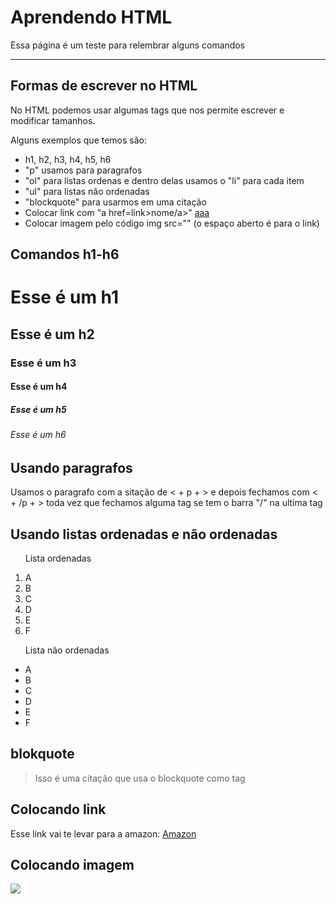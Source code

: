 <html>
    <head>
    <title>Desafio HTML</title>
    </head>
<body>
    <h1>Aprendendo HTML</h1>
    <p>Essa página é um teste para relembrar alguns comandos</p>
    <hr>
    <h2>Formas de escrever no HTML</h2>
    <p>No HTML podemos usar algumas tags que nos permite escrever e modificar tamanhos.</p>
    <p>Alguns exemplos que temos são:</p>
    <ul>
        <li>h1, h2, h3, h4, h5, h6</li>
        <li>"p" usamos para paragrafos</li>
        <li>"ol" para listas ordenas e dentro delas usamos o "li" para cada item </li>
        <li>"ul" para listas não ordenadas</li>  
        <li>"blockquote" para usarmos em uma citação</li>
        <li> Colocar link com "a href=link>nome/a>" <a href ="link">aaa</a></li>
        <li>Colocar imagem pelo código img src="" (o espaço aberto é para o link)</li>
    </ul>
    <h2>Comandos h1-h6</h2>
        <h1>Esse é um h1</h1>
        <h2>Esse é um h2</h2>
        <h3>Esse é um h3</h3>
        <h4>Esse é um h4</h4>
        <h5>Esse é um h5</h5>
        <h6>Esse é um h6</h6>
    <h2>Usando paragrafos</h2>
        <p>Usamos o paragrafo com a sitação de < + p + > e depois fechamos com < + /p + > toda vez que fechamos alguma tag se tem o barra "/" na ultima tag</p>
    <h2>Usando listas ordenadas e não ordenadas</h2>
        <ol>
            <p>Lista ordenadas</p>
            <li>A</li>
            <li>B</li>
            <li>C</li>
            <li>D</li>
            <li>E</li>
            <li>F</li>
        </ol>
        <ul>
            <p>Lista não ordenadas</p>
            <li>A</li>
            <li>B</li>
            <li>C</li>
            <li>D</li>
            <li>E</li>
            <li>F</li>
        </ul>   
    <h2>blokquote</h2>
        <blockquote>Isso é uma citação que usa o blockquote como tag</blockquote>
    <h2>Colocando link</h2>
        <p>Esse link vai te levar para a amazon:  <a href ="www.amazon.com.br">Amazon</a></p>
    <h2>Colocando imagem</h2>
    <img src="https://blog.soaresdev.com/static/926ea487dfd0dc0bc35bef57c3e7b6a8/7422e/html5.png">
    


</body>


</html>
